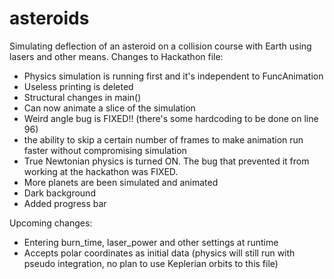 # asteroids
Simulating deflection of an asteroid on a collision course with Earth using lasers and other means.
Changes to Hackathon file:
- Physics simulation is running first and it's independent to FuncAnimation
- Useless printing is deleted
- Structural changes in main()
- Can now animate a slice of the simulation
- Weird angle bug is FIXED!! (there's some hardcoding to be done on line 96)
- the ability to skip a certain number of frames to make animation run faster without compromising simulation
- True Newtonian physics is turned ON. The bug that prevented it from working at the hackathon was FIXED.
- More planets are been simulated and animated
- Dark background
- Added progress bar

Upcoming changes:
- Entering burn_time, laser_power and other settings at runtime
- Accepts polar coordinates as initial data (physics will still run with pseudo integration, no plan to use Keplerian orbits to this file)
